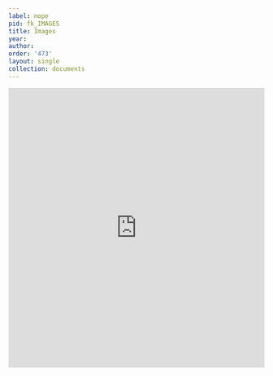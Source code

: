 ```yaml
---
label: nope
pid: fk_IMAGES
title: Images
year:
author:
order: '473'
layout: single
collection: documents
---
```

<iframe src="https://northwestern.app.box.com/embed/s/gag62f2ygkvs1svo8ejbitxy0pmzq4lf?sortColumn=date&view=list" width="100%" height="550" frameborder="0" allowfullscreen webkitallowfullscreen msallowfullscreen></iframe>
